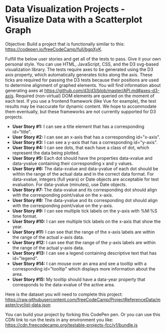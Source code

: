 # Data Visualization Projects - Visualize Data with a Scatterplot Graph

Objective: Build a project that is functionally similar to this: https://codepen.io/freeCodeCamp/full/bgpXyK.

Fulfill the below user stories and get all of the tests to pass. Give it your own personal style.
You can use HTML, JavaScript, CSS, and the D3 svg-based visualization library. The tests require axes to be generated using
the D3 axis property, which automatically generates ticks along the axis. These ticks are required for passing the D3 tests
because their positions are used to determine alignment of graphed elements. You will find information about generating axes
at https://github.com/d3/d3/blob/master/API.md#axes-d3-axis. Required (non-virtual) DOM elements are queried on the moment 
of each test. If you use a frontend framework (like Vue for example), the test results may be inaccurate for dynamic content. 
We hope to accommodate them eventually, but these frameworks are not currently supported for D3 projects.

- **User Story #1:** I can see a title element that has a corresponding id="title".
- **User Story #2:** I can see an x-axis that has a corresponding id="x-axis".
- **User Story #3:** I can see a y-axis that has a corresponding id="y-axis".
- **User Story #4:** I can see dots, that each have a class of dot, which represent the data being plotted.
- **User Story #5:** Each dot should have the properties data-xvalue and data-yvalue containing their corresponding x and y values.
- **User Story #6:** The data-xvalue and data-yvalue of each dot should be within the range of the actual data and in the correct data format. For data-xvalue, integers (full years) or Date objects are acceptable for test evaluation. For data-yvalue (minutes), use Date objects.
- **User Story #7:** The data-xvalue and its corresponding dot should align with the corresponding point/value on the x-axis.
- **User Story #8:** The data-yvalue and its corresponding dot should align with the corresponding point/value on the y-axis.
- **User Story #9:** I can see multiple tick labels on the y-axis with %M:%S time format.
- **User Story #10:** I can see multiple tick labels on the x-axis that show the year.
- **User Story #11:** I can see that the range of the x-axis labels are within the range of the actual x-axis data.
- **User Story #12:** I can see that the range of the y-axis labels are within the range of the actual y-axis data.
- **User Story #13:** I can see a legend containing descriptive text that has id="legend".
- **User Story #14:** I can mouse over an area and see a tooltip with a corresponding id="tooltip" which displays more information about the area.
- **User Story #15:** My tooltip should have a data-year property that corresponds to the data-xvalue of the active area.

Here is the dataset you will need to complete this project: 
https://raw.githubusercontent.com/freeCodeCamp/ProjectReferenceData/master/cyclist-data.json

You can build your project by forking this CodePen pen. Or you can use this CDN link to run the tests in any environment
 you like: https://cdn.freecodecamp.org/testable-projects-fcc/v1/bundle.js